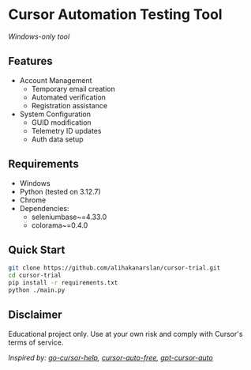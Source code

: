 # Cursor Automation Testing Tool

*Windows-only tool*

## Features
- Account Management
  - Temporary email creation
  - Automated verification
  - Registration assistance
- System Configuration
  - GUID modification
  - Telemetry ID updates
  - Auth data setup

## Requirements
- Windows
- Python (tested on 3.12.7)
- Chrome
- Dependencies:
  - seleniumbase~=4.33.0
  - colorama~=0.4.0

## Quick Start
```bash
git clone https://github.com/alihakanarslan/cursor-trial.git
cd cursor-trial
pip install -r requirements.txt
python ./main.py
```

## Disclaimer
Educational project only. Use at your own risk and comply with Cursor's terms of service.

*Inspired by: [go-cursor-help](https://github.com/yuaotian/go-cursor-help), [cursor-auto-free](https://github.com/chengazhen/cursor-auto-free), [gpt-cursor-auto](https://github.com/hmhm2022/gpt-cursor-auto)*
